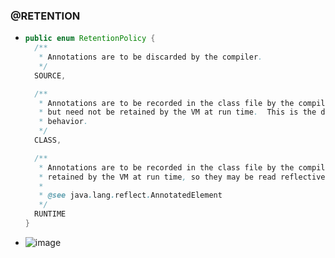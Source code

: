 ### @RETENTION
* ```java
  public enum RetentionPolicy {
    /**
     * Annotations are to be discarded by the compiler.
     */
    SOURCE,

    /**
     * Annotations are to be recorded in the class file by the compiler
     * but need not be retained by the VM at run time.  This is the default
     * behavior.
     */
    CLASS,

    /**
     * Annotations are to be recorded in the class file by the compiler and
     * retained by the VM at run time, so they may be read reflectively.
     *
     * @see java.lang.reflect.AnnotatedElement
     */
    RUNTIME
  }
* ![image](https://user-images.githubusercontent.com/51182964/167870313-baf181ae-d57e-4690-94ef-ec78454914ee.png)
